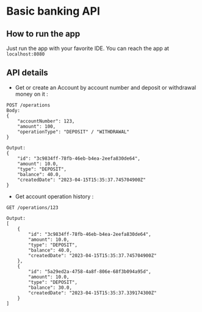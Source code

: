 # Basic banking API

## How to run the app

Just run the app with your favorite IDE. You can reach the app at `localhost:8080`

## API details

- Get or create an Account by account number and deposit or withdrawal money on it :
```
POST /operations
Body:
{
    "accountNumber": 123,
    "amount": 100,
    "operationType": "DEPOSIT" / "WITHDRAWAL"
}

Output:
{
    "id": "3c9834ff-78fb-46eb-b4ea-2eefa830de64",
    "amount": 10.0,
    "type": "DEPOSIT",
    "balance": 40.0,
    "createdDate": "2023-04-15T15:35:37.745704900Z"
}
```

- Get account operation history :
```
GET /operations/123

Output:
[
    {
        "id": "3c9834ff-78fb-46eb-b4ea-2eefa830de64",
        "amount": 10.0,
        "type": "DEPOSIT",
        "balance": 40.0,
        "createdDate": "2023-04-15T15:35:37.745704900Z"
    },
    {
        "id": "5a29ed2a-4758-4a8f-806e-68f3b094a95d",
        "amount": 10.0,
        "type": "DEPOSIT",
        "balance": 30.0,
        "createdDate": "2023-04-15T15:35:37.339174300Z"
    }
]
```
